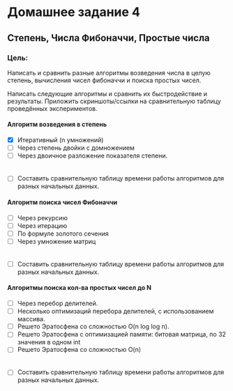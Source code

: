 # Домашнее задание 4

## Степень, Числа Фибоначчи, Простые числа

### Цель:

Написать и сравнить разные алгоритмы возведения числа в целую степень, вычисления чисел фибоначчи и поиска простых
чисел.

Написать следующие алгоритмы и сравнить их быстродействие и результаты. Приложить скриншоты/ссылки на сравнительную
таблицу проведённых экспериментов.

#### Алгоритм возведения в степень

- [x] Итеративный (n умножений)
- [ ] Через степень двойки с домножением
- [ ] Через двоичное разложение показателя степени.
  <br>
  <br>
  <br>
- [ ] Составить сравнительную таблицу времени работы алгоритмов для разных начальных данных.

#### Алгоритм поиска чисел Фибоначчи

- [ ] Через рекурсию
- [ ] Через итерацию
- [ ] По формуле золотого сечения
- [ ] Через умножение матриц
  <br>
  <br>
  <br>
- [ ] Составить сравнительную таблицу времени работы алгоритмов для разных начальных данных.

#### Алгоритмы поиска кол-ва простых чисел до N

- [ ] Через перебор делителей.
- [ ] Несколько оптимизаций перебора делителей, с использованием массива.
- [ ] Решето Эратосфена со сложностью O(n log log n).
- [ ] Решето Эратосфена с оптимизацией памяти: битовая матрица, по 32 значения в одном int
- [ ] Решето Эратосфена со сложностью O(n)
  <br>
  <br>
  <br>
- [ ] Составить сравнительную таблицу времени работы алгоритмов для разных начальных данных.

